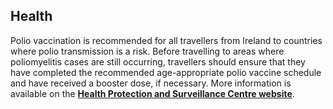 ## Health

Polio vaccination is recommended for all travellers from Ireland to countries where polio transmission is a risk. Before travelling to areas where poliomyelitis cases are still occurring, travellers should ensure that they have completed the recommended age-appropriate polio vaccine schedule and have received a booster dose, if necessary. More information is available on the [**Health Protection and Surveillance Centre website**](http://www.hpsc.ie/A-Z/VaccinePreventable/Polio/Guidance/).